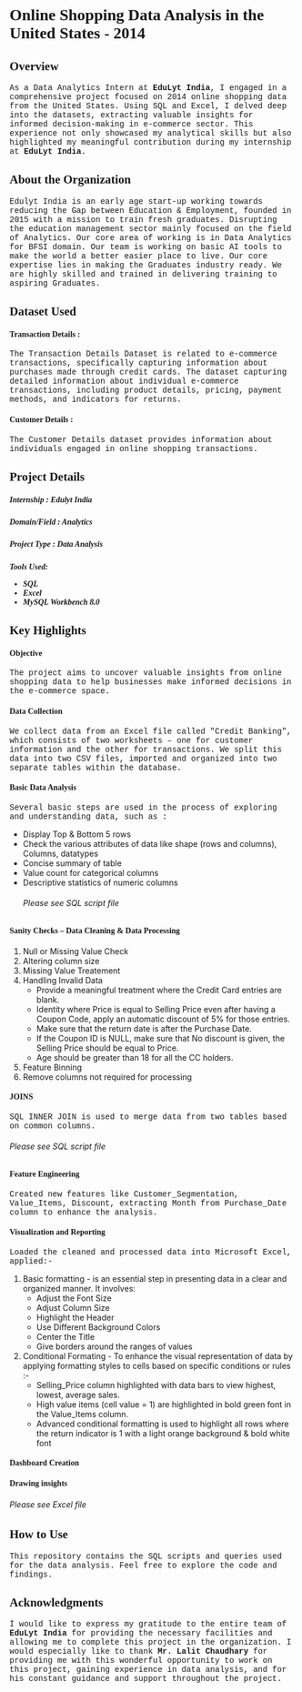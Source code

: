<h1 style="font-family:verdana;">Online Shopping Data Analysis in the United States - 2014</h1> 

<h2 style="font-family:verdana;">Overview</h2>
<p style="font-family:courier;">As a Data Analytics Intern at <b>EduLyt India</b>, I engaged in a comprehensive project focused on 2014 online shopping data from the United States. Using SQL and Excel, I delved deep into the datasets, extracting valuable insights for informed decision-making in e-commerce sector. This experience not only showcased my analytical skills but also highlighted my meaningful contribution during my internship at <b>EduLyt India</b>.
</p>
<h2 style="font-family:verdana;">About the Organization</h2> 
<P style="font-family:courier;">
Edulyt India is an early age start-up working towards reducing the Gap between Education & 
Employment, founded in 2015 with a mission to train fresh graduates. Disrupting the education 
management sector mainly focused on the field of Analytics. 
Our core area of working is in Data Analytics for BFSI domain. 
Our team is working on basic AI tools to make the world a better easier place to live. Our core 
expertise lies in making the Graduates industry ready. We are highly skilled and trained in 
delivering training to aspiring Graduates. </p>

<h2 style="font-family:verdana;">Dataset Used</h2>
<h4 style="font-family:verdana;">Transaction Details :</h4>
<p style="font-family:courier;">The Transaction Details Dataset is related to e-commerce transactions, specifically capturing information about purchases made through credit cards.
The dataset capturing detailed information about individual e-commerce transactions, including product details, pricing, payment methods, and indicators for returns.</p>

<h4 style="font-family:verdana;">Customer Details :</h4>
<p style="font-family:courier;">The Customer Details dataset provides information about individuals engaged in online shopping transactions.</p>


<h2 style="font-family:verdana;">Project Details</h2>
<h5 style="font-family:verdana;">Internship : Edulyt India</h5>
<h5 style="font-family:verdana;">Domain/Field : Analytics</h5>
<h5 style="font-family:verdana;">Project Type : Data Analysis</h5>
<h5 style="font-family:verdana;">Tools Used:
<ul>
  <li>SQL</li>
  <li>Excel</li>
  <li>MySQL Workbench 8.0</li>
</ul></h6>

<h2 style="font-family:verdana;">Key Highlights</h2>
<h4 style="font-family:verdana;">Objective</h4>
<p style="font-family:courier;">The project aims to uncover valuable insights from online shopping data to help businesses make informed decisions in the e-commerce space.</p>
<h4 style="font-family:verdana;">Data Collection</h4>
<p style="font-family:courier;">We collect data from an Excel file called "Credit Banking", which consists of two worksheets – one for customer information and the other for transactions. We split this data into two CSV files, imported and organized into two separate tables within the database.</p>
<h4 style="font-family:verdana;">Basic Data Analysis</h4>
<p style="font-family:courier;">Several basic steps are used in the process of exploring and understanding data, such as :
<ul>
  <li>Display Top & Bottom 5 rows</li>
  <li>Check the various attributes of data like shape (rows and columns), Columns, datatypes</li>
  <li>Concise summary of table</li>
  <li>Value count for categorical columns</li>
  <li>Descriptive statistics of numeric columns</li>
  <h6>Please see SQL script file</h6>
</ul> 
</p>
<h4 style="font-family:verdana;">Sanity Checks – Data Cleaning & Data Processing</h4>
<p style="font-family:courier;">
  <ol>
    <li>Null or Missing Value Check</li>
    <li>Altering column size</li>
    <li>Missing Value Treatement</li>
    <li>Handling Invalid Data
        <ul>
          <li>Provide a meaningful treatment where the Credit Card entries are blank.</li>
          <li>Identity where Price is equal to Selling Price even after having a Coupon Code, apply an 
              automatic discount of 5% for those entries.</li>
          <li>Make sure that the return date is after the Purchase Date.</li>
          <li>If the Coupon ID is NULL, make sure that No discount is given, the Selling Price should be equal 
              to Price.</li>
          <li>Age should be greater than 18 for all the CC holders.</li>
        </ul>
    </li>
    <li>Feature Binning</li>
    <li>Remove columns not required for processing</li>
  </ol>
</p>
<h4 style="font-family:verdana;">JOINS</h4>
<p style="font-family:courier;">SQL INNER JOIN is used to merge data from two tables based on common columns.</p>
<h6>Please see SQL script file</h6>

<h4 style="font-family:verdana;">Feature Engineering</h4>
<p style="font-family:courier;">Created new features like Customer_Segmentation, Value_Items, Discount, extracting Month from Purchase_Date column to enhance the analysis.</p>

<h4 style="font-family:verdana;">Visualization and Reporting</h4>
<p style="font-family:courier;">Loaded the cleaned and processed data into Microsoft Excel, applied:-
  <ol>
    <li>Basic formatting - is an essential step in presenting data in a clear and organized manner. It 
           involves:
        <ul>
          <li>Adjust the Font Size</li>
          <li>Adjust Column Size</li>
          <li>Highlight the Header</li>
          <li>Use Different Background Colors</li>
          <li>Center the Title</li>
          <li>Give borders around the ranges of values</li>
        </ul>
    </li>
    <li>Conditional Formating -  To enhance the visual representation of data by applying formatting styles 
        to cells based on specific conditions or rules :-
        <ul>
          <li>Selling_Price column highlighted with data bars to view highest, lowest, average sales.</li>
          <li>High value items (cell value = 1) are highlighted in bold green font in the Value_Items 
              column.</li>
          <li>Advanced conditional formatting is used to highlight all rows where the return indicator is 1 
              with a light orange background & bold white font</li>
        </ul>
      </li>
  </ol>
</p>

<h4 style="font-family:verdana;">Dashboard Creation</h4>
<p style="font-family:courier;"></p>

<h4 style="font-family:verdana;">Drawing insights</h4>
<p style="font-family:courier;"></p>
<h6>Please see Excel file</h6>






<h2 style="font-family:verdana;">How to Use</h2>
<p style="font-family:courier;">This repository contains the SQL scripts and queries used for the data analysis. Feel free to explore the code and findings.</p>

<h2 style="font-family:verdana;">Acknowledgments</h2>
<p style="font-family:courier;">I would like to express my gratitude to the entire team of <b>EduLyt India</b> for providing the necessary facilities and allowing me to complete this project in the organization. I would especially like to thank <b>Mr. Lalit Chaudhary</b> for providing me with this wonderful opportunity to work on this project, gaining experience in data analysis, and for his constant guidance and support throughout the project.</p>


